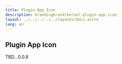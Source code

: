```yaml
---
title: Plugin App Icon
description: brandingbrand/kernel-plugin-app-icon
layout: ../../../../../layouts/docs.astro
lang: en
---
```


## Plugin App Icon

TBD...0.0.8
